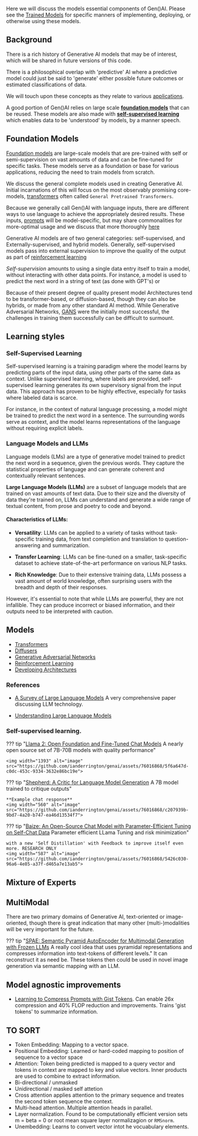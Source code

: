 

Here we will discuss the models essential components of Gen()AI. Please see the [Trained Models](../../Engineering/models.md) for specific manners of implementing, deploying, or otherwise using these models.


## Background 
There is a rich history of Generative AI  models that may be of interest, which will be shared in future versions of this code. 

There is a philosophical overlap with 'predictive' AI where a predictive model could just be said to 'generate' either possible future outcomes or estimated classifications of data. 

We will touch upon these concepts as they relate to various [applications](applications.md).

A good portion of Gen()AI relies on large scale [**foundation models**](#foundation-models) that can be reused. These models are also made with [**self-supervised learning**](#self-supervised-learning) which enables data to be 'understood' by models, by a manner speech.

## Foundation Models

[Foundation models](https://en.wikipedia.org/wiki/Foundation_models) are large-scale models that are pre-trained with self or semi-supervision on vast amounts of data and can be fine-tuned for specific tasks. These models serve as a foundation or base for various applications, reducing the need to train models from scratch.



We discuss the general complete models used in creating Generative AI. Initial incarnations of this will focus on the most observably promising core-models, [transformers](./classes/transformers.md) often called `General Pretrained Transformers`.  

Because we generally call Gen()AI with language inputs, there are different ways to use language to achieve the appropriately desired results. These inputs, [prompts](prompt_engineering/prompting.md) will be model-specific, but may share commonalities for more-optimal usage and we discuss that more thoroughly [here](prompt_engineering/prompting.md)

Generative AI models are of two general categories: self-supervised, and Externally-supervised, and hybrid models. Generally, self-supervised models pass into external supervision to improve the quality of the output as part of [reinforcement learning](./classes/reinforcement_learning.md)

_Self-supervision_ amounts to using a single data entry itself to train a model, without interacting with other data points. For instance, a model is used to predict the next word in a string of text (as done with GPT's) or 

Because of their present degree of quality present model Architectures tend to be transformer-based, or diffusion-based, though they can also be hybrids, or made from any other standard AI method. While Generative Adversarial Networks, [GANS](https://en.wikipedia.org/wiki/Generative_adversarial_network) were the initially most successful, the challenges in training them successfully can be difficult to surmount. 

## Learning styles

### Self-Supervised Learning

Self-supervised learning is a training paradigm where the model learns by predicting parts of the input data, using other parts of the same data as context. Unlike supervised learning, where labels are provided, self-supervised learning generates its own supervisory signal from the input data. This approach has proven to be highly effective, especially for tasks where labeled data is scarce.

For instance, in the context of natural language processing, a model might be trained to predict the next word in a sentence. The surrounding words serve as context, and the model learns representations of the language without requiring explicit labels.

### Language Models and LLMs

Language models (LMs) are a type of generative model trained to predict the next word in a sequence, given the previous words. They capture the statistical properties of language and can generate coherent and contextually relevant sentences.

**Large Language Models (LLMs)** are a subset of language models that are trained on vast amounts of text data. Due to their size and the diversity of data they're trained on, LLMs can understand and generate a wide range of textual content, from prose and poetry to code and beyond. 

#### Characteristics of LLMs:

- **Versatility**: LLMs can be applied to a variety of tasks without task-specific training data, from text completion and translation to question-answering and summarization.
  
- **Transfer Learning**: LLMs can be fine-tuned on a smaller, task-specific dataset to achieve state-of-the-art performance on various NLP tasks.

- **Rich Knowledge**: Due to their extensive training data, LLMs possess a vast amount of world knowledge, often surprising users with the breadth and depth of their responses.

However, it's essential to note that while LLMs are powerful, they are not infallible. They can produce incorrect or biased information, and their outputs need to be interpreted with caution.



## Models

- [Transformers](./classes/transformers.md)
- [Diffusers](./classes/diffusers.md)
- [Generative Adversarial Networks](./classes/gans.md)
- [Reinforcement Learning](./classes/reinforcement_learning.md)
- [Developing Architectures](./classes/developing_architectures.md)

### References

- [A Survey of Large Language Models](https://arxiv.org/pdf/2303.18223.pdf) A very comprehensive paper discussing LLM technology. 

- [Understanding Large Language Models](https://magazine.sebastianraschka.com/p/understanding-large-language-models)

### Self-supervised learning.


??? tip "[Llama 2: Open Foundation and Fine-Tuned Chat Models](https://arxiv.org/abs/2307.09288) A nearly open source set of 7B-70B models with quality performance"
    
    <img width="1393" alt="image" src="https://github.com/ianderrington/genai/assets/76016868/5f6a647d-c0dc-453c-9334-3632e86bc19e">

??? tip "[Shepherd: A Critic for Language Model Generation](https://arxiv.org/pdf/2308.04592.pdf) A 7B model trained to critique outputs"
    
    **Example chat response**
    <img width="560" alt="image" src="https://github.com/ianderrington/genai/assets/76016868/c207939b-9bd7-4a20-b747-ea46d13534f7">

??? tip "[Baize: An Open-Source Chat Model with Parameter-Efficient Tuning on Self-Chat Data](https://arxiv.org/pdf/2304.01196.pdf) Parameter efficient LLama Tuning and risk minimization"

    with a new 'Self Distillation' with Feedback to improve itself even more. RESEARCH ONLY
    <img width="587" alt="image" src="https://github.com/ianderrington/genai/assets/76016868/5426c030-96a6-4e85-a37f-d465a7e13ab5">



## Mixture of Experts



## MultiModal 

There are two primary domains of Generative AI, text-oriented or image-oriented, though there is great indication that many other (multi-)modalities will be very important for the future. 

??? tip "[SPAE: Semantic Pyramid AutoEncoder for Multimodal Generation with Frozen LLMs](https://arxiv.org/pdf/2306.17842.pdf) A really cool idea that uses pyramidal representations and compresses information into text-tokens of different levels."
    It can reconstruct it as need be. These tokens then could be used in novel image generation via semantic mapping with an LLM. 



## Model agnostic improvements

- [Learning to Compress Prompts with Gist Tokens](https://arxiv.org/pdf/2304.08467.pdf). Can enable 26x compression and 40% FLOP reduction and improvements. Trains 'gist tokens' to summarize information. 


## TO SORT

  
  * Token Embedding: Mapping to a vector space. 
  * Positional Embedding: Learned or hard-coded mapping to position of sequence to a vector space
  * Attention: Token being predicted is mapped to a query vector and tokens in context are mapped to key and value vectors. Inner products are used to combine to extract information. 
  * Bi-directional / unmasked
  * Unidirectional / masked self attetion
  * Cross attention applies attention to the primary sequence and treates the second token sequence the context. 
  * Multi-head attention. Multiple attention heads in parallel.
  * Layer normalization. Found to be computationally efficient version sets m = beta = 0 or root mean square layer normalizagion or `RMSnorm`. 
  * Unembedding: Learns to convert vector intot he vocuabulary elements. 
  

